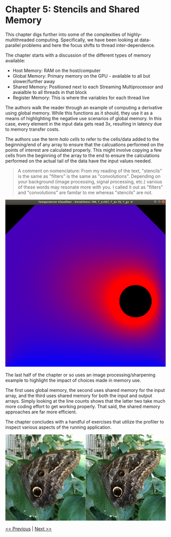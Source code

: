 # Chapter 5: Stencils and Shared Memory

This chapter digs further into some of the complexities of highly-multithreaded computing. Specifically, we have been looking at data-parallel problems and here the focus shifts to thread inter-dependence.

The chapter starts with a discussion of the different types of memory available:

- Host Memory: RAM on the host/computer
- Global Memory: Primary memory on the GPU - available to all but slower/further away
- Shared Memory: Positioned next to each Streaming Multiprocessor and avaialble to all threads in that block
- Register Memory: This is where the variables for each thread live

The authors walk the reader through an example of computing a derivative using global memory. While this functions as it should, they use it as a means of highlighting the negative use scenarios of global memory. In this case, every element in the input data gets read 3x, resulting in latency due to memory transfer costs.

The authors use the term _halo cells_ to refer to the cells/data added to the beginning/end of any array to ensure that the calcuations performed on the points of interest are calculated properly. This might involve copying a few cells from the beginning of the array to the end to ensure the calculations performed on the actual tail of the data have the input values needed.

> A comment on nomenclature: From my reading of the text, "stencils" is the same as "filters" is the same as "convolutions". Depending on your background (image processing, signal processing, etc.) various of these words may resonate more with you. I called it out as "filters" and "convolutions" are familar to me whereas "stencils" are not.


![Heat](heat.png)

The last half of the chapter or so uses an image processing/sharpening example to highlight the impact of choices made in memory use.

The first uses global memory, the second uses shared memory for the input array, and the third uses shared memory for both the input and output arrays. Simply looking at the line counts shows that the latter two take much more coding effort to get working properly. That said, the shared memory approaches are far more efficient.

The chapter concludes with a handful of exercises that utilize the profiler to inspect various aspects of the running application.

![Butterfly](sharpening.png)

[<< Previous](../Chapter_04/readme.md)
|
[Next >>](../Chapter_06/readme.md)
